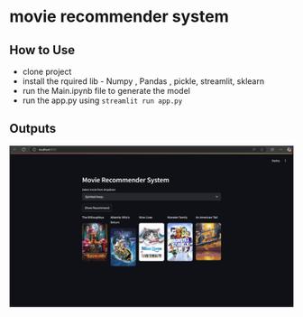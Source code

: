 # movie recommender system

## How to Use
- clone project
- install the rquired lib - Numpy , Pandas , pickle, streamlit, sklearn
- run the Main.ipynb file to generate the model
- run the app.py using `streamlit run app.py`

## Outputs

![imag](screenshot/img.png)